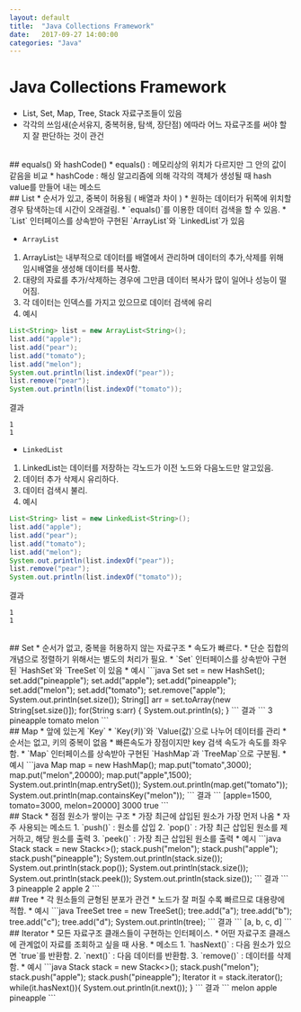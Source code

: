 ```yaml
---
layout: default
title:  "Java Collections Framework"
date:   2017-09-27 14:00:00
categories: "Java"
---
```




# Java Collections Framework
* List, Set, Map, Tree, Stack 자료구조들이 있음
* 각각의 쓰임새(순서유지, 중복허용, 탐색, 장단점) 에따라 어느 자료구조를 써야 할지
잘 판단하는 것이 관건

<br>
## equals() 와 hashCode()
* equals() : 메모리상의 위치가 다르지만 그 안의 값이 같음을 비교
* hashCode : 해싱 알고리즘에 의해 각각의 객체가 생성될 때 hash value를 만들어 내는 메소드

<br>
## List
* 순서가 있고, 중복이 허용됨 ( 배열과 차이 )
* 원하는 데이터가 뒤쪽에 위치할 경우 탐색하는데 시간이 오래걸림.
* `equals()`를 이용한 데이터 검색을 할 수 있음.
* `List` 인터페이스를 상속받아 구현된 `ArrayList`와 `LinkedList`가 있음

* `ArrayList`
1. ArrayList는 내부적으로 데이터를 배열에서 관리하며 데이터의 추가,삭제를 위해 임시배열을
생성해 데이터를 복사함.
2. 대량의 자료를 추가/삭제하는 경우에 그만큼 데이터 복사가 많이 일어나 성능이 떨어짐.
3. 각 데이터는 인덱스를 가지고 있으므로 데이터 검색에 유리
4. 예시
```java
List<String> list = new ArrayList<String>();
list.add("apple");
list.add("pear");
list.add("tomato");
list.add("melon");
System.out.println(list.indexOf("pear"));
list.remove("pear");
System.out.println(list.indexOf("tomato"));
```
결과
```
1
1
```

* `LinkedList`
1. LinkedList는 데이터를 저장하는 각노드가 이전 노드와 다음노드만 알고있음.
2. 데이터 추가 삭제시 유리하다.
3. 데이터 검색시 불리.
4. 예시
```java
List<String> list = new LinkedList<String>();
list.add("apple");
list.add("pear");
list.add("tomato");
list.add("melon");
System.out.println(list.indexOf("pear"));
list.remove("pear");
System.out.println(list.indexOf("tomato"));
```
결과
```
1
1
```


<br>
## Set
* 순서가 없고, 중복을 허용하지 않는 자료구조
* 속도가 빠르다.
* 단순 집합의 개념으로 정렬하기 위해서는 별도의 처리가 필요.
* `Set` 인터페이스를 상속받아 구현된 `HashSet`와 `TreeSet`이 있음
* 예시
```java
Set<String> set = new HashSet<String>();
set.add("pineapple");
set.add("apple");
set.add("pineapple");
set.add("melon");
set.add("tomato");
set.remove("apple");
System.out.println(set.size());
String[] arr = set.toArray(new String[set.size()]);
for(String s:arr) {
    System.out.println(s);
}
```
결과
```
3
pineapple
tomato
melon
```


<br>
## Map
* 앞에 있는게 `Key`
* `Key(키)`와 `Value(값)`으로 나누어 데이터를 관리
* 순서는 없고, 키의 중복이 없음
* 빠른속도가 장점이지만 key 검색 속도가 속도를 좌우함.
* `Map` 인터페이스를 상속받아 구현된 `HashMap`과 `TreeMap`으로 구분됨.
* 예시
```java
Map<String,Integer> map = new HashMap<String, Integer>();
map.put("tomato",3000);
map.put("melon",20000);
map.put("apple",1500);
System.out.println(map.entrySet());
System.out.println(map.get("tomato"));
System.out.println(map.containsKey("melon"));
```
결과
```
[apple=1500, tomato=3000, melon=20000]
3000
true
```

<br>
## Stack
* 점점 원소가 쌓이는 구조
* 가장 최근에 삽입된 원소가 가장 먼저 나옴
* 자주 사용되는 메소드
1. `push()` : 원소를 삽입
2. `pop()` : 가장 최근 삽입된 원소를 제거하고, 해당 원소를 출력
3. `peek()` : 가장 최근 삽입된 원소를 출력
* 예시
```java
Stack<String> stack = new Stack<>();
stack.push("melon");
stack.push("apple");
stack.push("pineapple");
System.out.println(stack.size());
System.out.println(stack.pop());
System.out.println(stack.size());
System.out.println(stack.peek());
System.out.println(stack.size());
```
결과
```
3
pineapple
2
apple
2
```

<br>
## Tree
* 각 원소들의 균형된 분포가 관건
* 노드가 잘 퍼질 수록 빠르므로 대용량에 적합.
* 예시
```java
TreeSet<String> tree = new TreeSet<String>();
tree.add("a");
tree.add("b");
tree.add("c");
tree.add("d");
System.out.println(tree);
```
결과
```
[a, b, c, d]
```

<br>
## Iterator
* 모든 자료구조 클래스들이 구현하는 인터페이스.
* 어떤 자료구조 클래스에 관계없이 자료를 조회하고 싶을 때 사용.
* 메소드
1. `hasNext()` : 다음 원소가 있으면 `true`를 반환함.
2. `next()` : 다음 데이터를 반환함.
3. `remove()` : 데이터를 삭제함.
* 예시
```java
Stack<String> stack = new Stack<>();
stack.push("melon");
stack.push("apple");
stack.push("pineapple");
Iterator<String> it = stack.iterator();
while(it.hasNext()){
    System.out.println(it.next());
}
```
결과
```
melon
apple
pineapple
```